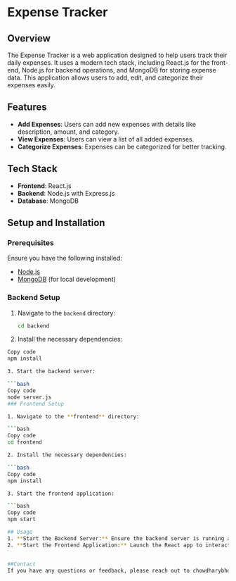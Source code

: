 # Expense Tracker

## Overview

The Expense Tracker is a web application designed to help users track their daily expenses. It uses a modern tech stack, including React.js for the front-end, Node.js for backend operations, and MongoDB for storing expense data. This application allows users to add, edit, and categorize their expenses easily.

## Features

- **Add Expenses**: Users can add new expenses with details like description, amount, and category.
- **View Expenses**: Users can view a list of all added expenses.
- **Categorize Expenses**: Expenses can be categorized for better tracking.

## Tech Stack

- **Frontend**: React.js
- **Backend**: Node.js with Express.js
- **Database**: MongoDB

## Setup and Installation

### Prerequisites

Ensure you have the following installed:

- [Node.js](https://nodejs.org/)
- [MongoDB](https://www.mongodb.com/try/download/community) (for local development)

### Backend Setup

1. Navigate to the `backend` directory:
   ```bash
   cd backend
2. Install the necessary dependencies:

```bash
Copy code
npm install

3. Start the backend server:

```bash
Copy code
node server.js
### Frontend Setup

1. Navigate to the **frontend** directory:

```bash
Copy code
cd frontend

2. Install the necessary dependencies:

```bash
Copy code
npm install

3. Start the frontend application:

```bash
Copy code
npm start

## Usage
1. **Start the Backend Server:** Ensure the backend server is running and connected to MongoDB.
2. **Start the Frontend Application:** Launch the React app to interact with the backend and view/manage expenses.


##Contact
If you have any questions or feedback, please reach out to chowdharybhoomika@gmail.com.
 

